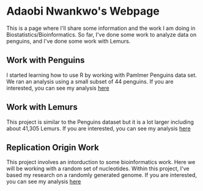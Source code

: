# Adaobi Nwankwo's Webpage

This is a page where I'll share some information and the work I am doing in Biostatistics/Bioinformatics. So far, I've done some work to analyze data on penguins, and I've done some work with Lemurs.

## Work with Penguins

I started learning how to use R by working with Pamlmer Penguins data set. We ran an analysis using a small subset of 44 penguins. If you are interested, you can see my analysis [here](https://adaobin.github.io/BiostatisticsAnalysis/PenguinAnalysis.html)

## Work with Lemurs
This project is similar to the Penguins dataset but it is a lot larger including about 41,305 Lemurs. If you are interested, you can see my analysis [here](https://adaobin.github.io/BiostatisticsAnalysis/Lemurs.html)

## Replication Origin Work
This project involves an intorduction to some bioinformatics work. Here we will be working with a random set of nucleotides. Within this project, I've based my research on a randomly generated genome. If you are interested, you can see my analysis [here](https://adaobin.github.io/BIO4ST1_Group2/Replication_Adaobi_Nwankwo.html)
